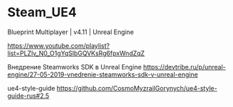 # Steam_UE4
Blueprint Multiplayer | v4.11 | Unreal Engine

https://www.youtube.com/playlist?list=PLZlv_N0_O1gYqSlbGQVKsRg6fpxWndZqZ


Внедрение Steamworks SDK в Unreal Engine
https://devtribe.ru/p/unreal-engine/27-05-2019-vnedrenie-steamworks-sdk-v-unreal-engine

ue4-style-guide
https://github.com/CosmoMyzrailGorynych/ue4-style-guide-rus#2.5
